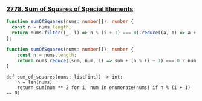 ### [2778. Sum of Squares of Special Elements ](https://leetcode.com/problems/sum-of-squares-of-special-elements)
```Typescript
function sumOfSquares(nums: number[]): number {
  const n = nums.length;
  return nums.filter((_, i) => n % (i + 1) === 0).reduce((a, b) => a + b ** 2, 0);
};
```
```Typescript
function sumOfSquares(nums: number[]): number {
    const n = nums.length;
    return nums.reduce((sum, num, i) => sum + (n % (i + 1) === 0 ? num ** 2 : 0), 0);
}
```
```Python3
def sum_of_squares(nums: list[int]) -> int:
    n = len(nums)
    return sum(num ** 2 for i, num in enumerate(nums) if n % (i + 1) == 0)
```
